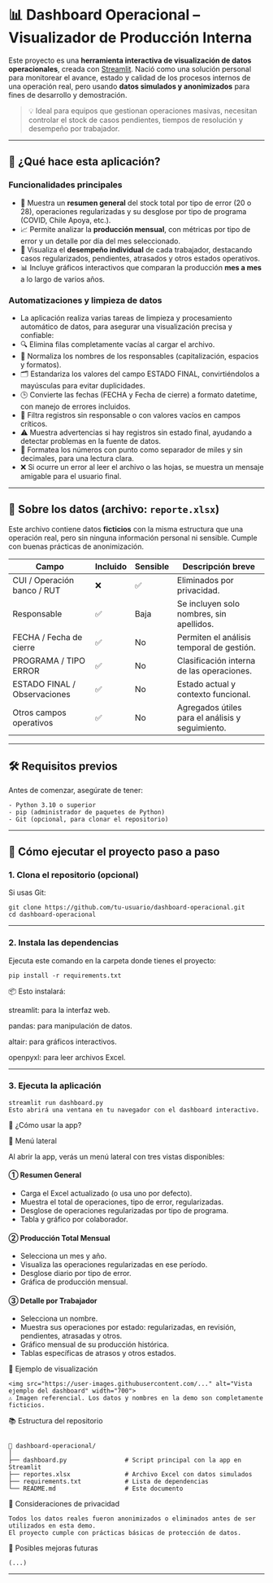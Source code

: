 # 📊 Dashboard Operacional – Visualizador de Producción Interna

Este proyecto es una **herramienta interactiva de visualización de datos operacionales**, creada con [Streamlit](https://streamlit.io/). Nació como una solución personal para monitorear el avance, estado y calidad de los procesos internos de una operación real, pero usando **datos simulados y anonimizados** para fines de desarrollo y demostración.

> 💡 Ideal para equipos que gestionan operaciones masivas, necesitan controlar el stock de casos pendientes, tiempos de resolución y desempeño por trabajador.

---

## 🧠 ¿Qué hace esta aplicación?

###   Funcionalidades principales
- 📌 Muestra un **resumen general** del stock total por tipo de error (20 o 28), operaciones regularizadas y su desglose por tipo de programa (COVID, Chile Apoya, etc.).
- 📈 Permite analizar la **producción mensual**, con métricas por tipo de error y un detalle por día del mes seleccionado.
- 👤 Visualiza el **desempeño individual** de cada trabajador, destacando casos regularizados, pendientes, atrasados y otros estados operativos.
- 📊 Incluye gráficos interactivos que comparan la producción **mes a mes** a lo largo de varios años.

###   Automatizaciones y limpieza de datos 

- La aplicación realiza varias tareas de limpieza y procesamiento automático de datos, para asegurar una visualización precisa y confiable:
- 🔍 Elimina filas completamente vacías al cargar el archivo.
- 📛 Normaliza los nombres de los responsables (capitalización, espacios y formatos).
- 🗂️ Estandariza los valores del campo ESTADO FINAL, convirtiéndolos a mayúsculas para evitar duplicidades.
- 🕒 Convierte las fechas (FECHA y Fecha de cierre) a formato datetime, con manejo de errores incluidos.
- 🧼 Filtra registros sin responsable o con valores vacíos en campos críticos.
- ⚠️ Muestra advertencias si hay registros sin estado final, ayudando a detectar problemas en la fuente de datos.
- 🔢 Formatea los números con punto como separador de miles y sin decimales, para una lectura clara.
- ❌ Si ocurre un error al leer el archivo o las hojas, se muestra un mensaje amigable para el usuario final.



---

## 📁 Sobre los datos (archivo: `reporte.xlsx`)

Este archivo contiene datos **ficticios** con la misma estructura que una operación real, pero sin ninguna información personal ni sensible. Cumple con buenas prácticas de anonimización.

| Campo                            | Incluido | Sensible | Descripción breve                                 |
|----------------------------------|----------|----------|----------------------------------------------------|
| CUI / Operación banco / RUT     | ❌       | ✅       | Eliminados por privacidad.                         |
| Responsable                     | ✅       | Baja     | Se incluyen solo nombres, sin apellidos.           |
| FECHA / Fecha de cierre         | ✅       | No       | Permiten el análisis temporal de gestión.          |
| PROGRAMA / TIPO ERROR           | ✅       | No       | Clasificación interna de las operaciones.          |
| ESTADO FINAL / Observaciones    | ✅       | No       | Estado actual y contexto funcional.                |
| Otros campos operativos         | ✅       | No       | Agregados útiles para el análisis y seguimiento.   |

---

## 🛠️ Requisitos previos

Antes de comenzar, asegúrate de tener:
```
- Python 3.10 o superior
- pip (administrador de paquetes de Python)
- Git (opcional, para clonar el repositorio)
```

---

## 🚀 Cómo ejecutar el proyecto paso a paso

### 1. Clona el repositorio (opcional)

Si usas Git:

```
git clone https://github.com/tu-usuario/dashboard-operacional.git
cd dashboard-operacional
```

---

### 2. Instala las dependencias
Ejecuta este comando en la carpeta donde tienes el proyecto:
```
pip install -r requirements.txt

```
📦 Esto instalará:

streamlit: para la interfaz web.

pandas: para manipulación de datos.

altair: para gráficos interactivos.

openpyxl: para leer archivos Excel.

---
### 3. Ejecuta la aplicación

```
streamlit run dashboard.py
Esto abrirá una ventana en tu navegador con el dashboard interactivo.
```

🧭 ¿Cómo usar la app?


📌 Menú lateral


Al abrir la app, verás un menú lateral con tres vistas disponibles:

#### ① Resumen General

- Carga el Excel actualizado (o usa uno por defecto).
- Muestra el total de operaciones, tipo de error, regularizadas.
- Desglose de operaciones regularizadas por tipo de programa.
- Tabla y gráfico por colaborador.

#### ② Producción Total Mensual

- Selecciona un mes y año.
- Visualiza las operaciones regularizadas en ese período.
- Desglose diario por tipo de error.
- Gráfica de producción mensual.

#### ③ Detalle por Trabajador

- Selecciona un nombre.
- Muestra sus operaciones por estado: regularizadas, en revisión, pendientes, atrasadas y otros.
- Gráfico mensual de su producción histórica.
- Tablas específicas de atrasos y otros estados.


📸 Ejemplo de visualización

```
<img src="https://user-images.githubusercontent.com/..." alt="Vista ejemplo del dashboard" width="700">
⚠️ Imagen referencial. Los datos y nombres en la demo son completamente ficticios.
 ```

📚 Estructura del repositorio


```

📂 dashboard-operacional/
│
├── dashboard.py                # Script principal con la app en Streamlit
├── reportes.xlsx               # Archivo Excel con datos simulados
├── requirements.txt            # Lista de dependencias
└── README.md                   # Este documento

```

🔐 Consideraciones de privacidad


```
Todos los datos reales fueron anonimizados o eliminados antes de ser utilizados en esta demo.
El proyecto cumple con prácticas básicas de protección de datos.
```

🧱 Posibles mejoras futuras

```
(...)

```


---


